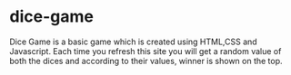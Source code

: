 # dice-game
Dice Game is a basic game which is created using HTML,CSS and Javascript. Each time you refresh this site you will get a random value of both the dices and according to their values, winner is shown on the top.
